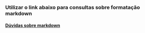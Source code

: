 ###  Utilizar o link abaixo para consultas sobre formatação markdown

#### [Dúvidas sobre markdown](https://docs.moodle.org/400/en/Markdown)






